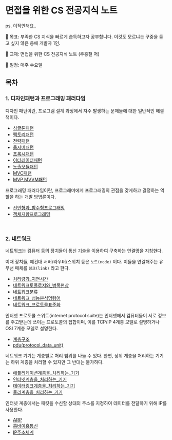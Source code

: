 # 면접을 위한 CS 전공지식 노트

ps. 이직안해요..

🐰 목표: 부족한 CS 지식을 빠르게 습득하고자 공부합니다. 이것도 모르냐는 꾸중을 듣고 싶지 않은 응애 개발자 1인.

🐰 교재: 면접을 위한 CS 전공지식 노트 (주홍철 저)

🐰 일정: 매주 수요일

## 목차

### 1. 디자인패턴과 프로그래밍 패러다임

디자인 패턴이란, 프로그램 설계 과정에서 자주 발생하는 문제들에 대한 일반적인 해결책이다.

- [싱글톤패턴](1장_디자인패턴과_프로그래밍패러다임/1.1_디자인패턴/1.1.1_싱글톤패턴.md)
- [팩토리패턴](1장_디자인패턴과_프로그래밍패러다임/1.1_디자인패턴/1.1.2_팩토리패턴.md)
- [전략패턴](1장_디자인패턴과_프로그래밍패러다임/1.1_디자인패턴/1.1.3_전략패턴.md)
- [옵저버패턴](1장_디자인패턴과_프로그래밍패러다임/1.1_디자인패턴/1.1.4_옵저버패턴.md)
- [프록시패턴](1장_디자인패턴과_프로그래밍패러다임/1.1_디자인패턴/1.1.5_프록시패턴.md)
- [이터레이터패턴](1장_디자인패턴과_프로그래밍패러다임/1.1_디자인패턴/1.1.6_이터레이터패턴.md)
- [노출모듈패턴](1장_디자인패턴과_프로그래밍패러다임/1.1_디자인패턴/1.1.7_노출모듈패턴.md)
- [MVC패턴](1장_디자인패턴과_프로그래밍패러다임/1.1_디자인패턴/1.1.8_MVC패턴.md)
- [MVP,MVVM패턴](1장_디자인패턴과_프로그래밍패러다임/1.1_디자인패턴/1.1.9_MVP,MVVM패턴.md)

프로그래밍 패러다임이란, 프로그래머에게 프로그래밍의 관점을 갖게하고 결정하는 역할을 하는 개발 방법론이다.

- [선언형과\_함수형프로그래밍](1장_디자인패턴과_프로그래밍패러다임/1.2_프로그래밍패러다임/1.2.1_선언형과_함수형프로그래밍.md)
- [객체지향프로그래밍](1장_디자인패턴과_프로그래밍패러다임/1.2_프로그래밍패러다임/1.2.2_객체지향프로그래밍.md)

<br />

### 2. 네트워크

네트워크는 컴퓨터 등의 장치들이 통신 기술을 이용하여 구축하는 연결망을 지칭한다.

이때 장치들, 예컨대 서버/라우터/스위치 등은 `노드(node)` 이다. 이들을 연결해주는 유무선 매체를 `링크(link)` 라고 한다.

- [처리량과\_지연시간](2장_네트워크/2.1_네트워크의기초/2.1.1_처리량과지연시간.md)
- [네트워크토폴로지와\_병목현상](2장_네트워크/2.1_네트워크의기초/2.1.2_네트워크토폴로지와_병목현상.md)
- [네트워크분류](2장_네트워크/2.1_네트워크의기초/2.1.3_네트워크분류.md)
- [네트워크\_성능분석명령어](2장_네트워크/2.1_네트워크의기초/2.1.4_네트워크성능분석명령어.md)
- [네트워크\_프로토콜표준화](2장_네트워크/2.1_네트워크의기초/2.1.5_네트워크프로토콜표준화.md)

인터넷 프로토콜 스위트(internet protocol suite)는 인터넷에서 컴퓨터들이 서로 정보를 주고받는데 쓰이는 프로토콜의 집합이며, 이를 TCP/IP 4계층 모델로 설명하거나 OSI 7계층 모델로 설명한다.

- [계층구조](2장_네트워크/2.2_TCPIP_4계층모델/2.2.1_계층구조.md)
- [pdu(protocol_data_unit)](2장_네트워크/2.2_TCPIP_4계층모델/2.2.2_PDU.md)

네트워크 기기는 계층별로 처리 범위를 나눌 수 있다. 한편, 상위 계층을 처리하는 기기는 하위 계층을 처리할 수 있지만 그 반대는 불가하다.

- [애플리케이션계층을\_처리하는\_기기](2장_네트워크/2.3_네트워크기기/2.3.2_애플리케이션_계층을_처리하는_기기.md)
- [인터넷계층을\_처리하는\_기기](2장_네트워크/2.3_네트워크기기/2.3.3_인터넷_계층을_처리하는_기기.md)
- [데이터링크계층을\_처리하는\_기기](2장_네트워크/2.3_네트워크기기/2.3.4_데이터링크_계층을_처리하는_기기.md)
- [물리계층을\_처리하는\_기기](2장_네트워크/2.3_네트워크기기/2.3.5_물리_계층을_처리하는_기기.md)

인터넷 계층에서는 패킷을 수신할 상대의 주소를 지정하여 데이터를 전달하기 위해 IP를 사용한다.

- [ARP](2장_네트워크/2.4_IP주소/2.4.1_ARP.md)
- [홉바이홉통신](2장_네트워크/2.4_IP주소/2.4.2_홉바이홉통신.md)
- [IP주소체계](2장_네트워크/2.4_IP주소/2.4.3_IP주소체계.md)
